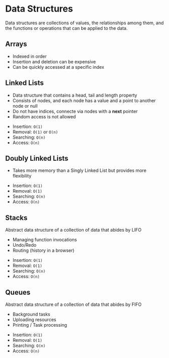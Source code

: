 # Data Structures

Data structures are collections of values, the relationships among them, and the functions or operations that can be applied to the data.

## Arrays

- Indexed in order
- Insertion and deletion can be expensive
- Can be quickly accessed at a specific index

## Linked Lists

- Data structure that contains a head, tail and length property
- Consists of nodes, and each node has a value and a point to another node or null
- Do not have indices, connecte via nodes with a **next** pointer
- Random access is not allowed

* Insertion: `O(1)`
* Removal: `O(1)` or `O(n)`
* Searching: `O(n)`
* Access: `O(n)`

## Doubly Linked Lists

- Takes more memory than a Singly Linked List but provides more flexibility

* Insertion: `O(1)`
* Removal: `O(1)`
* Searching: `O(n)`
* Access: `O(n)`

## Stacks

Abstract data structure of a collection of data that abides by LIFO

- Managing function invocations
- Undo/Redo
- Routing (history in a browser)

* Insertion: `O(1)`
* Removal: `O(1)`
* Searching: `O(n)`
* Access: `O(n)`

## Queues

Abstract data structure of a collection of data that abides by FIFO

- Background tasks
- Uploading resources
- Printing / Task processing

* Insertion: `O(1)`
* Removal: `O(1)`
* Searching: `O(n)`
* Access: `O(n)`

